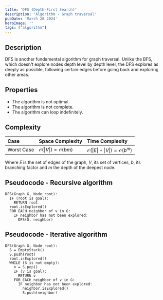 ```yaml
---
title: 'DFS (Depth-First Search)'
description: 'Algorithm - Graph traversal'
pubDate: 'March 28 2024'
heroImage: ''
tags: ["algorithm"]
---
```


## Description
DFS is another fundamental algorithm for graph traversal. Unlike the BFS, which doesn't explore nodes depth level by depth level, the DFS explores as deeply as possible, following certain edges before going back and exploring other areas.

## Properties 
- The algorithm is not optimal.
- The algorithm is not complete.
- The algorithm can loop indefinitely.

## Complexity
| Case  | Space Complexity   | Time Complexity |
| :--- |:------|:-----|
| Worst Case  |  $\mathcal{O}(\|V\|) = \mathcal{O}(bm)$       |  $\mathcal{O}(\|E\|+\|V\|) = \mathcal{O}(b^m)$ |

Where $E$ is the set of edges of the graph, $V$, its set of vertices, $b$, its branching factor and $m$ the depth of the deepest node. 

## Pseudocode - Recursive algorithm
```
DFS(Graph G, Node root):
  IF (root is goal):
    RETURN root
  root.isExplored()
  FOR EACH neighbor of v in G:
    IF neighbor has not been explored:
      DFS(G, neighbor)
```

## Pseudocode - Iterative algorithm
```
DFS(Graph G, Node root):
  S = EmptyStack()
  S.push(root)
  root.isExplored()
  WHILE (S is not empty):
    v = S.pop()
    IF (v is goal):
      RETURN v
    FOR EACH neighbor of v in G:
      IF neighbor has not been explored:
        neighbor.isExplored()
        S.push(neighbor)
```